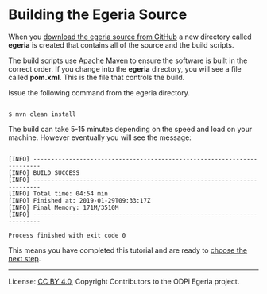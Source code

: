 <!-- SPDX-License-Identifier: CC-BY-4.0 -->
<!-- Copyright Contributors to the ODPi Egeria project. -->

# Building the Egeria Source

When you [download the egeria source from GitHub](task-downloading-egeria-source.md)
a new directory called **egeria** is created that contains all of the source and the build scripts.

The build scripts use [Apache Maven](https://maven.apache.org) to ensure the software is
built in the correct order.  If you change into the **egeria** directory, you will see
a file called **pom.xml**.  This is the file that controls the build.

Issue the following command from the egeria directory.

```text

$ mvn clean install

``` 
The build can take 5-15 minutes depending on the speed and load on your machine.  However eventually you will see the message:

```text

[INFO] ------------------------------------------------------------------------
[INFO] BUILD SUCCESS
[INFO] ------------------------------------------------------------------------
[INFO] Total time: 04:54 min
[INFO] Finished at: 2019-01-29T09:33:17Z
[INFO] Final Memory: 171M/3510M
[INFO] ------------------------------------------------------------------------

Process finished with exit code 0

```

This means you have completed this tutorial and are ready to [choose the next step](..).


----
License: [CC BY 4.0](https://creativecommons.org/licenses/by/4.0/),
Copyright Contributors to the ODPi Egeria project.